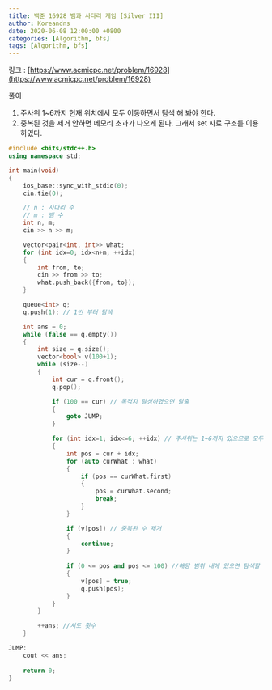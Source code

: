 ```yaml
---
title: 백준 16928 뱀과 사다리 게임 [Silver III]
author: Koreandns
date: 2020-06-08 12:00:00 +0800
categories: [Algorithm, bfs]
tags: [Algorithm, bfs]
---
```




링크 : [https://www.acmicpc.net/problem/16928](https://www.acmicpc.net/problem/16928)



풀이

1. 주사위 1~6까지 현재 위치에서 모두 이동하면서 탐색 해 봐야 한다.
2. 중복된 것을 제거 안하면 메모리 초과가 나오게 된다. 그래서 set 자료 구조를 이용하였다.



```c++
#include <bits/stdc++.h>
using namespace std;

int main(void)
{
	ios_base::sync_with_stdio(0);
	cin.tie(0);

	// n : 사다리 수
	// m : 뱀 수
	int n, m;
	cin >> n >> m;

	vector<pair<int, int>> what;
	for (int idx=0; idx<n+m; ++idx)
	{
		int from, to;
		cin >> from >> to;
		what.push_back({from, to});
	}

	queue<int> q;
	q.push(1); // 1번 부터 탐색

	int ans = 0;
	while (false == q.empty())
	{
		int size = q.size();
		vector<bool> v(100+1);
		while (size--)
		{
			int cur = q.front();
			q.pop();

			if (100 == cur) // 목적지 달성하였으면 탈출
			{
				goto JUMP;
			}

			for (int idx=1; idx<=6; ++idx) // 주사위는 1~6까지 있으므로 모두 다 시도
			{
				int pos = cur + idx;
				for (auto curWhat : what)
				{
					if (pos == curWhat.first)
					{
						pos = curWhat.second;
						break;
					}
				}

				if (v[pos]) // 중복된 수 제거
				{
					continue;
				}
				
				if (0 <= pos and pos <= 100) //해당 범위 내에 있으면 탐색할 자격 충분
				{
					v[pos] = true;
					q.push(pos);
				}
			}
		}

		++ans; //시도 횟수
	}

JUMP:
	cout << ans;
	
	return 0;
}
```

